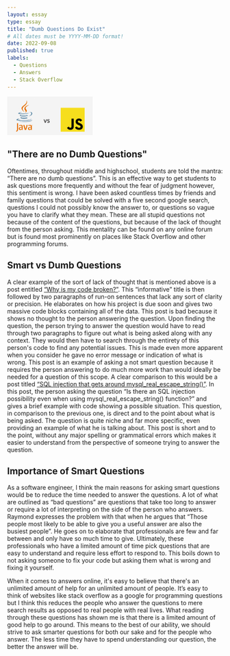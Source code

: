 ```yaml
---
layout: essay
type: essay
title: "Dumb Questions Do Exist"
# All dates must be YYYY-MM-DD format!
date: 2022-09-08
published: true
labels:
  - Questions
  - Answers
  - Stack Overflow
---
```


<img width="200px" class="rounded float-start pe-4" src="../img/JavaVsJS.png">

## "There are no Dumb Questions"
  Oftentimes, throughout middle and highschool, students are told the mantra: “There are no dumb questions”. This is an effective way to get students to ask questions more frequently and without the fear of judgment however, this sentiment is wrong. I have been asked countless times by friends and family questions that could be solved with a five second google search, questions I could not possibly know the answer to, or questions so vague you have to clarify what they mean. These are all stupid questions not because of the content of the questions, but because of the lack of thought from the person asking. This mentality can be found on any online forum but is found most prominently on places like Stack Overflow and other programming forums.
 
 ## Smart vs Dumb Questions
   A clear example of the sort of lack of thought that is mentioned above is a post entitled [“Why is my code broken?”](https://stackoverflow.com/questions/27413422/why-is-my-code-broken). This “informative” title is then followed by two paragraphs of run-on sentences that lack any sort of clarity or precision. He elaborates on how his project is due soon and gives two massive code blocks containing all of the data. This post is bad because it shows no thought to the person answering the question. Upon finding the question, the person trying to answer the question would have to read through two paragraphs to figure out what is being asked along with any context. They would then have to search through the entirety of this person's code to find any potential issues. This is made even more apparent when you consider he gave no error message or indication of what is wrong. This post is an example of asking a not smart question because it requires the person answering to do much more work than would ideally be needed for a question of this scope.
    A clear comparison to this would be a post titled [“SQL injection that gets around mysql_real_escape_string()”](https://stackoverflow.com/questions/5741187/sql-injection-that-gets-around-mysql-real-escape-string). In this post, the person asking the question “Is there an SQL injection possibility even when using mysql_real_escape_string() function?” and gives a brief example with code showing a possible situation. This question, in comparison to the previous one, is direct and to the point about what is being asked. The question is quite niche and far more specific, even providing an example of what he is talking about. This post is short and to the point, without any major spelling or grammatical errors which makes it easier to understand from the perspective of someone trying to answer the question.



## Importance of Smart Questions

  As a software engineer, I think the main reasons for asking smart questions would be to reduce the time needed to answer the questions. A lot of what are outlined as “bad questions” are questions that take too long to answer or require a lot of interpreting on the side of the person who answers. Raymond expresses the problem with that when he argues that “Those people most likely to be able to give you a useful answer are also the busiest people”. He goes on to elaborate that professionals are few and far between and only have so much time to give. Ultimately, these professionals who have a limited amount of time pick questions that are easy to understand and require less effort to respond to. This boils down to not asking someone to fix your code but asking them what is wrong and fixing it yourself.

   When it comes to answers online, it's easy to believe that there's an unlimited amount of help for an unlimited amount of people. It’s easy to think of websites like stack overflow as a google for programming questions but I think this reduces the people who answer the questions to mere search results as opposed to real people with real lives. What reading through these questions has shown me is that there is a limited amount of good help to go around. This means to the best of our ability, we should strive to ask smarter questions for both our sake and for the people who answer. The less time they have to spend understanding our question, the better the answer will be.

